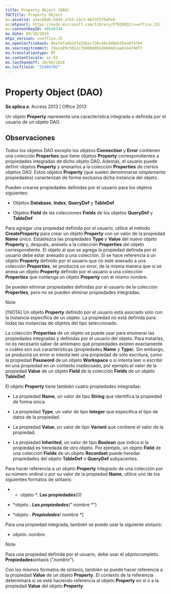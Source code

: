 ```yaml
---
title: Property Object (DAO)
TOCTitle: Property Object
ms:assetid: a1ecb0db-bb93-a7b5-23c3-0b73f275dfe0
ms:mtpsurl: https://msdn.microsoft.com/library/Ff820932(v=office.15)
ms:contentKeyID: 48546744
ms.date: 09/18/2015
mtps_version: v=office.15
ms.openlocfilehash: 0ee7efa4b25fe25bac728ce0c8d0dcd5ea8747b4
ms.sourcegitcommit: 19aca09c5812cfb98b68b5d4604dcaa814479df7
ms.translationtype: MT
ms.contentlocale: es-ES
ms.lasthandoff: 10/09/2018
ms.locfileid: "25484702"
---
```

# <a name="property-object-dao"></a>Property Object (DAO)


**Se aplica a**: Access 2013 | Office 2013

Un objeto **Property** representa una característica integrada o definida por el usuario de un objeto DAO.

## <a name="remarks"></a>Observaciones

Todos los objetos DAO excepto los objetos **Connection** y **Error** contienen una colección **Properties** que tiene objetos **Property** correspondientes a propiedades integradas de dicho objeto DAO. Además, el usuario puede definir objetos **Property** y anexarlos a la colección **Properties** de ciertos objetos DAO. Estos objetos **Property** (que suelen denominarse simplemente propiedades) caracterizan de forma exclusiva dicha instancia del objeto.

Pueden crearse propiedades definidas por el usuario para los objetos siguientes:

  - Objetos **Database**, **Index**, **QueryDef** y **TableDef**

  - Objetos **Field** de las colecciones **Fields** de los objetos **QueryDef** y **TableDef**

Para agregar una propiedad definida por el usuario, utilice el método **CreateProperty** para crear un objeto **Property** con un valor de la propiedad **Name** único. Establezca las propiedades **Type** y **Value** del nuevo objeto **Property** y, después, anéxelo a la colección **Properties** del objeto correspondiente. El objeto al que se agrega la propiedad definida por el usuario debe estar anexado a una colección. Si se hace referencia a un objeto **Property** definido por el usuario que no esté anexado a una colección **Properties**, se producirá un error, de la misma manera que si se anexa un objeto **Property** definido por el usuario a una colección **Properties** que contenga un objeto **Property** con el mismo nombre.

Se pueden eliminar propiedades definidas por el usuario de la colección **Properties**, pero no se pueden eliminar propiedades integradas.


> [!NOTE]
> <P>[!NOTA] Un objeto <STRONG>Property</STRONG> definido por el usuario está asociado sólo con la instancia específica de un objeto. La propiedad no está definida para todas las instancias de objetos del tipo seleccionado.</P>



La colección **Properties** de un objeto se puede usar para enumerar las propiedades integradas y definidas por el usuario del objeto. Para tratarlas, no es necesario saber de antemano qué propiedades existen exactamente o cuáles son sus características (propiedades **Name** y **Type**). Sin embargo, se producirá un error si intenta leer una propiedad de sólo escritura, como la propiedad **Password** de un objeto **Workspace** o si intenta leer o escribir en una propiedad en un contexto inadecuado, por ejemplo el valor de la propiedad **Value** de un objeto **Field** de la colección **Fields** de un objeto **TableDef**.

El objeto **Property** tiene también cuatro propiedades integradas:

  - La propiedad **Name**, un valor de tipo **String** que identifica la propiedad de forma única.

  - La propiedad **Type**, un valor de tipo **Integer** que especifica el tipo de datos de la propiedad.

  - La propiedad **Value**, un valor de tipo **Variant** que contiene el valor de la propiedad.

  - La propiedad **Inherited**, un valor de tipo **Boolean** que indica si la propiedad es heredada de otro objeto. Por ejemplo, un objeto **Field** de una colección **Fields** de un objeto **Recordset** puede heredar propiedades del objeto **TableDef** o **QueryDef** subyacentes.

Para hacer referencia a un objeto **Property** integrado de una colección por su número ordinal o por su valor de la propiedad **Name**, utilice uno de los siguientes formatos de sintaxis:

  - * objeto ***. Las propiedades**(0)

  - *objeto ***. Las propiedades**("* nombre *")

  - *objeto ***. Propiedades**\!* nombre *\]

Para una propiedad integrada, también se puede usar la siguiente sintaxis:

  - *objeto*. *nombre*


> [!NOTE]
> <P>Para una propiedad definida por el usuario, debe usar el <EM>objeto</EM>completo<STRONG>. Propiedades</STRONG>sintaxis ("<EM>nombre</EM>").</P>



Con los mismos formatos de sintaxis, también se puede hacer referencia a la propiedad **Value** de un objeto **Property**. El contexto de la referencia determinará si se está haciendo referencia al objeto **Property** en sí o a la propiedad **Value** del objeto **Property**.

